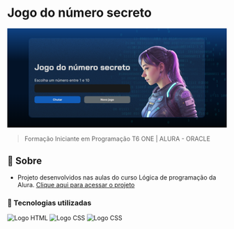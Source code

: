 # Jogo do número secreto

![preview](./.github/preview.png)

> Formação Iniciante em Programação T6 ONE | ALURA - ORACLE

## 📝 Sobre

- Projeto desenvolvidos nas aulas do curso Lógica de programação da Alura. [Clique aqui para acessar o projeto](https://jogo-blue-nine.vercel.app/)

### 🚀 Tecnologias utilizadas

<div style="display: inline_block">
  <img align"center" alt="Logo HTML" height="30" width="40" src="https://cdn.jsdelivr.net/gh/devicons/devicon/icons/html5/html5-plain.svg"> 
  <img align"center" alt="Logo CSS" height="30" width="40" src="https://cdn.jsdelivr.net/gh/devicons/devicon/icons/css3/css3-plain.svg" width="40"/> 
  <img align"center" alt="Logo CSS" height="30" width="40" src="https://cdn.jsdelivr.net/gh/devicons/devicon@latest/icons/javascript/javascript-plain.svg" width="40"/> 
</div>